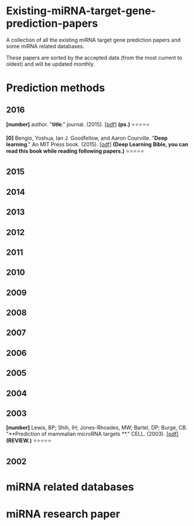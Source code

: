 # Existing-miRNA-target-gene-prediction-papers
A collection of all the existing miRNA target gene prediction papers and some miRNA related databases.

These papers are sorted by the accepted data (from the most current to oldest) and will be updated monthly.

# Prediction methods

## 2016

**[number]** author. "**title**." journal. (2015). [[pdf]](https://github.com/HFTrader/DeepLearningBook/raw/master/DeepLearningBook.pdf) **(ps.)** :star::star::star::star::star:

**[0]** Bengio, Yoshua, Ian J. Goodfellow, and Aaron Courville. "**Deep learning**." An MIT Press book. (2015). [[pdf]](https://github.com/HFTrader/DeepLearningBook/raw/master/DeepLearningBook.pdf) **(Deep Learning Bible, you can read this book while reading following papers.)** :star::star::star::star::star:

## 2015

## 2014

## 2013

## 2012

## 2011

## 2010

## 2009

## 2008

## 2007

## 2006

## 2005

## 2004

## 2003

**[number]** Lewis, BP; Shih, IH; Jones-Rhoades, MW; Bartel, DP; Burge, CB. "**Prediction of mammalian microRNA targets **." CELL. (2003). [[pdf]](http://ac.els-cdn.com/S0092867403010183/1-s2.0-S0092867403010183-main.pdf?_tid=19f97fbe-ef6d-11e6-b5d9-00000aacb362&acdnat=1486716434_65e7fd14ec7de606120935863d5fae92) **(REVIEW.)** :star::star::star::star::star:

## 2002

# miRNA related databases

# miRNA research paper
